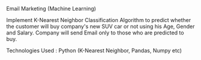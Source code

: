 Email Marketing (Machine Learning)

Implement K-Nearest Neighbor Classification Algorithm to predict whether the customer will buy company's new SUV car or not using his Age, Gender and Salary. Company will send Email only to those who are predicted to buy.

Technologies Used : Python (K-Nearest Neighbor, Pandas, Numpy etc)
